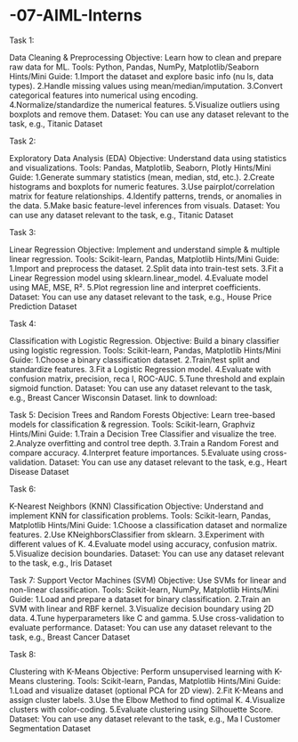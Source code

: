 # -07-AIML-Interns
Task 1: 

Data Cleaning & Preprocessing
 Objective: Learn how to clean and prepare raw data for ML.
 Tools: Python, Pandas, NumPy, Matplotlib/Seaborn
 Hints/Mini Guide:
 1.Import the dataset and explore basic info (nu ls, data types).
 2.Handle missing values using mean/median/imputation.
 3.Convert categorical features into numerical using encoding.
 4.Normalize/standardize the numerical features.
 5.Visualize outliers using boxplots and remove them.
 Dataset: You can use any dataset relevant to the task, e.g., Titanic Dataset


Task 2: 

Exploratory Data Analysis (EDA)
 Objective: Understand data using statistics and visualizations.
 Tools:  Pandas, Matplotlib, Seaborn, Plotly
 Hints/Mini Guide:
 1.Generate summary statistics (mean, median, std, etc.).
 2.Create histograms and boxplots for numeric features.
 3.Use pairplot/correlation matrix for feature relationships.
 4.Identify patterns, trends, or anomalies in the data.
 5.Make basic feature-level inferences from visuals.
 Dataset: You can use any dataset relevant to the task, e.g., Titanic Dataset

Task 3: 

Linear Regression
 Objective: Implement and understand simple & multiple linear regression. 
Tools:  Scikit-learn, Pandas, Matplotlib
 Hints/Mini Guide:
 1.Import and preprocess the dataset.
 2.Split data into train-test sets.
 3.Fit a Linear Regression model using sklearn.linear_model.
 4.Evaluate model using MAE, MSE, R².
 5.Plot regression line and interpret coefficients.
 Dataset: You can use any dataset relevant to the task, e.g., House Price Prediction Dataset
 


Task 4: 

Classification with Logistic Regression.
 Objective: Build a binary classifier using logistic regression. 
Tools:  Scikit-learn, Pandas, Matplotlib
 Hints/Mini Guide:
 1.Choose a binary classification dataset.
 2.Train/test split and standardize features.
 3.Fit a Logistic Regression model.
 4.Evaluate with confusion matrix, precision, reca l, ROC-AUC.
 5.Tune threshold and explain sigmoid function.
 Dataset: You can use any dataset relevant to the task, e.g., Breast Cancer Wisconsin Dataset.
 link to download:  


Task 5: Decision Trees and Random Forests
 Objective: Learn tree-based models for classification & regression. 
Tools:  Scikit-learn, Graphviz
 Hints/Mini Guide:
 1.Train a Decision Tree Classifier and visualize the tree.
 2.Analyze overfitting and control tree depth.
 3.Train a Random Forest and compare accuracy.
 4.Interpret feature importances.
 5.Evaluate using cross-validation.
 Dataset: You can use any dataset relevant to the task, e.g., Heart Disease Dataset
 
Task 6: 

K-Nearest Neighbors (KNN) Classification
 Objective: Understand and implement KNN for classification problems.
 Tools:  Scikit-learn, Pandas, Matplotlib
 Hints/Mini Guide:
 1.Choose a classification dataset and normalize features.
 2.Use KNeighborsClassifier from sklearn.
 3.Experiment with different values of K.
 4.Evaluate model using accuracy, confusion matrix.
 5.Visualize decision boundaries.
 Dataset: You can use any dataset relevant to the task, e.g., Iris Dataset
 


Task 7: 
Support Vector Machines (SVM)
 Objective: Use SVMs for linear and non-linear classification.
 Tools:  Scikit-learn, NumPy, Matplotlib
 Hints/Mini Guide:
 1.Load and prepare a dataset for binary classification.
 2.Train an SVM with linear and RBF kernel.
 3.Visualize decision boundary using 2D data.
 4.Tune hyperparameters like C and gamma.
 5.Use cross-validation to evaluate performance.
 Dataset: You can use any dataset relevant to the task, e.g., Breast Cancer Dataset
 

 Task 8: 
 
 Clustering with K-Means
 Objective: Perform unsupervised learning with K-Means clustering.
 Tools: Scikit-learn, Pandas, Matplotlib
 Hints/Mini Guide:
 1.Load and visualize dataset (optional PCA for 2D view).
 2.Fit K-Means and assign cluster labels.
 3.Use the Elbow Method to find optimal K.
 4.Visualize clusters with color-coding.
 5.Evaluate clustering using Silhouette Score.
 Dataset: You can use any dataset relevant to the task, e.g., Ma l Customer Segmentation
 Dataset
 